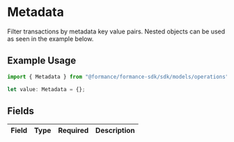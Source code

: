 # Metadata

Filter transactions by metadata key value pairs. Nested objects can be used as seen in the example below.

## Example Usage

```typescript
import { Metadata } from "@formance/formance-sdk/sdk/models/operations";

let value: Metadata = {};
```

## Fields

| Field       | Type        | Required    | Description |
| ----------- | ----------- | ----------- | ----------- |